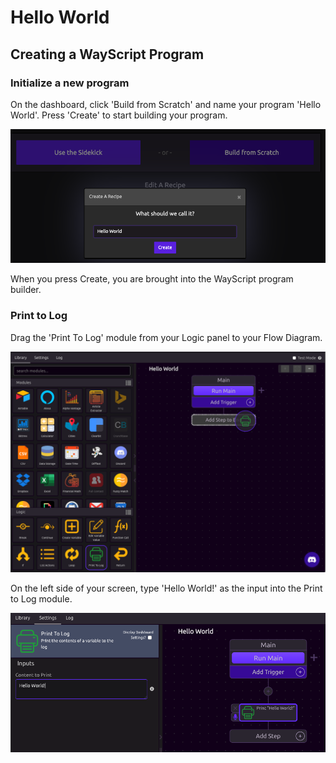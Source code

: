 # Hello World

## Creating a WayScript Program

### Initialize a new program

On the dashboard, click 'Build from Scratch' and name your program 'Hello World'. Press 'Create' to start building your program.

![Press the Create button to Initialize your new program.](../.gitbook/assets/screenshot-2019-07-15-11.43.27.png)

When you press Create, you are brought into the WayScript program builder.

### Print to Log

Drag the 'Print To Log' module from your Logic panel to your Flow Diagram.

![](../.gitbook/assets/screenshot-2019-07-15-11.53.38.png)

On the left side of your screen, type 'Hello World!' as the input into the Print to Log module.

![](../.gitbook/assets/screenshot-2019-07-15-12.00.25.png)

